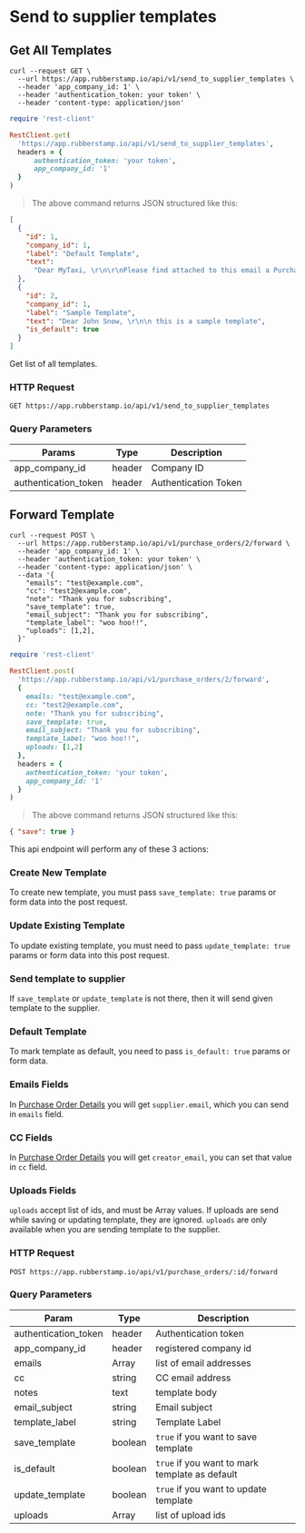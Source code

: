 # Send to supplier templates

## Get All Templates

```shell
curl --request GET \
  --url https://app.rubberstamp.io/api/v1/send_to_supplier_templates \
  --header 'app_company_id: 1' \
  --header 'authentication_token: your token' \
  --header 'content-type: application/json'
```

```ruby
require 'rest-client'

RestClient.get(
  'https://app.rubberstamp.io/api/v1/send_to_supplier_templates',
  headers = {
      authentication_token: 'your token',
      app_company_id: '1'
  }
)
```

> The above command returns JSON structured like this:

```json
[
  {
    "id": 1,
    "company_id": 1,
    "label": "Default Template",
    "text":
      "Dear MyTaxi, \r\n\r\nPlease find attached to this email a Purchase Order number. We request that you attach this document when sending your invoice to our accounts department. \r\n\r\nSincerely, \r\nUNICEF Ireland"
  },
  {
    "id": 2,
    "company_id": 1,
    "label": "Sample Template",
    "text": "Dear John Snow, \r\n\n this is a sample template",
    "is_default": true
  }
]
```

Get list of all templates.

### HTTP Request

`GET https://app.rubberstamp.io/api/v1/send_to_supplier_templates`

### Query Parameters

| Params               | Type   | Description          |
| -------------------- | ------ | -------------------- |
| app_company_id       | header | Company ID           |
| authentication_token | header | Authentication Token |

## Forward Template

```shell
curl --request POST \
  --url https://app.rubberstamp.io/api/v1/purchase_orders/2/forward \
  --header 'app_company_id: 1' \
  --header 'authentication_token: your token' \
  --header 'content-type: application/json' \
  --data '{
    "emails": "test@example.com",
    "cc": "test2@example.com",
    "note": "Thank you for subscribing",
    "save_template": true,
    "email_subject": "Thank you for subscribing",
    "template_label": "woo hoo!!",
    "uploads": [1,2],
  }'
```

```ruby
require 'rest-client'

RestClient.post(
  'https://app.rubberstamp.io/api/v1/purchase_orders/2/forward',
  {
    emails: "test@example.com",
    cc: "test2@example.com",
    note: "Thank you for subscribing",
    save_template: true,
    email_subject: "Thank you for subscribing",
    template_label: "woo hoo!!",
    uploads: [1,2]
  },
  headers = {
    authentication_token: 'your token',
    app_company_id: '1'
  }
)
```

> The above command returns JSON structured like this:

```json
{ "save": true }
```

This api endpoint will perform any of these 3 actions:

### Create New Template

To create new template, you must pass `save_template: true` params or form data into the post request.

### Update Existing Template

To update existing template, you must need to pass `update_template: true` params or form data into this post request.

### Send template to supplier

If `save_template` or `update_template` is not there, then it will send given template to the supplier.

### Default Template

To mark template as default, you need to pass `is_default: true` params or form data.

### Emails Fields

In [Purchase Order Details](/slate/#get-purchase-order-details) you will get `supplier.email`, which you can send in `emails` field.

### CC Fields

In [Purchase Order Details](/slate/#get-purchase-order-details) you will get `creator_email`, you can set that value in `cc` field.

### Uploads Fields

`uploads` accept list of ids, and must be Array values. If uploads are send while saving or updating template, they are ignored. `uploads` are only available when you are sending template to the supplier.

### HTTP Request

`POST https://app.rubberstamp.io/api/v1/purchase_orders/:id/forward`

### Query Parameters

| Param                | Type    | Description                                    |
| -------------------- | ------- | ---------------------------------------------- |
| authentication_token | header  | Authentication token                           |
| app_company_id       | header  | registered company id                          |
| emails               | Array   | list of email addresses                        |
| cc                   | string  | CC email address                               |
| notes                | text    | template body                                  |
| email_subject        | string  | Email subject                                  |
| template_label       | string  | Template Label                                 |
| save_template        | boolean | `true` if you want to save template            |
| is_default           | boolean | `true` if you want to mark template as default |
| update_template      | boolean | `true` if you want to update template          |
| uploads              | Array   | list of upload ids                             |

<!-- ## Create a Template

```shell
curl --request POST \
  --url https://app.rubberstamp.io/api/v1/send_to_supplier_templates \
  --header 'app_company_id: 1' \
  --header 'authentication_token: your token' \
  --header 'content-type: application/json' \
  --data '{
      "send_to_supplier_template": {
          "label": "Sample Template",
          "text": "Dear John Snow, \r\n\n this is a sample template"
        }
    }'
```

```ruby
require 'rest-client'
RestClient.post(
  'https://app.rubberstamp.io/api/v1/send_to_supplier_templates',
  {
    send_to_supplier_template: {
        label: 'Sample Template',
        text: "Dear John Snow, \r\n\n this is a sample template"
    }
  },
  headers = {
    authentication_token: 'your token',
    app_company_id: '1'
  }
)
```

> The above command returns JSON structured like this:

```json
{
  "id": 2,
  "company_id": 1,
  "label": "Sample Template",
  "text": "Dear John Snow, \r\n\n this is a sample template"
}
```

Create new Send to supplier template with `label` and `text`.

### HTTP Request

`POST https://app.rubberstamp.io/api/v1/send_to_supplier_templates`

### Query Parameters

| Param                | Type   | Description             |
| -------------------- | ------ | ----------------------- |
| authentication_token | header | Authentication token    |
| app_company_id       | header | registered company id   |
| label                | string | label for your template |
| text                 | text   | body of the template    |



## Get a Specific Template

```sh
curl --request GET \
  --url https://app.rubberstamp.io/api/v1/send_to_supplier_templates/2 \
  --header 'app_company_id: 1' \
  --header 'authentication_token: your token' \
  --header 'content-type: application/json'
```

```ruby
require 'rest-client'

response = RestClient.get(
  'https://app.rubberstamp.io/api/v1/send_to_supplier_templates/2',
  headers = {
    authentication_token: 'your token',
    app_company_id: '1'
  }
)
```

> The above command returns JSON structured like this:

```json
{
  "id": 2,
  "company_id": 1,
  "label": "Sample Template",
  "text": "Dear John Snow, \r\n\n this is a sample template"
}
```

Get detail for send to supplier template by given id

### HTTP Request

`GET https://app.rubberstamp.io/api/v1/send_to_supplier_templates/:id`

### URL Parameters

| Params               | Type    | Description                      |
| -------------------- | ------- | -------------------------------- |
| authentication_token | header  | Authentication token             |
| app_company_id       | header  | registered company id            |
| ID                   | integer | The ID of the kitten to retrieve |

## Update a Template

```ruby
require 'rest-client'

RestClient.put(
  'https://app.rubberstamp.io/api/v1/send_to_supplier_templates/1',
  {
    label: 'Thank you template'
    text: 'Dear John Snow, \t\n\n Thank you for subscribing to our newsletter.'
  },
  headers = {
    authentication_token: 'your token',
    app_company_id: '1'
  }
)
```

```shell
curl --request PUT \
  --url https://app.rubberstamp.io/api/v1/send_to_supplier_templates/2 \
  --header 'app_company_id: 1' \
  --header 'authentication_token: your token' \
  --header 'content-type: application/json' \
  --data '{
      "send_to_supplier_template": {
          "label": "Thank you template",
          "text": "Dear John Snow, \t\n\n Thank you for subscribing to our newsletter."
        }
    }'
```

> The above command returns JSON structured like this:

```json
{
  "id": 2,
  "company_id": 1,
  "label": "Thank you template",
  "text": "Dear John Snow, \t\n\n Thank you for subscribing to our newsletter."
}
```

Update the specified template by setting the value of parameters passed. Any
parameters not provided will be left unchanged.

### HTTP Request

`PUT https://app.rubberstamp.io/api/v1/kittens/:id`

### Query Parameters

| Param                | Type   | Description           |
| -------------------- | ------ | --------------------- |
| authentication_token | header | Authentication token  |
| app_company_id       | header | registered company id |
| label                | string | template label        |
| text                 | text   | template body         | -->
